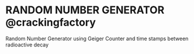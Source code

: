 # RANDOM NUMBER GENERATOR @crackingfactory
Random Number Generator using Geiger Counter and time stamps between radioactive decay

